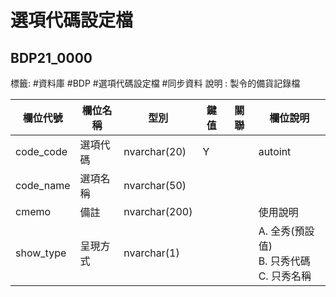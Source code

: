 # 選項代碼設定檔
## BDP21_0000
標籤: #資料庫 #BDP #選項代碼設定檔  #同步資料
說明 : 製令的備貨記錄檔


| 欄位代號       | 欄位名稱 | 型別            | 鍵值 | 關聯                                   | 欄位說明    |
| ---------- | ---- | ------------- | -- | ------------------------------------ | ------- |
| code\_code | 選項代碼 | nvarchar(20)  | Y  |                                      | autoint |
| code\_name | 選項名稱 | nvarchar(50)  |    |                                      |
| cmemo      | 備註   | nvarchar(200) |    |                                      | 使用說明    |
| show\_type | 呈現方式 | nvarchar(1)   |  |  | A. 全秀(預設值)<br>B. 只秀代碼<br>C. 只秀名稱<br> |
